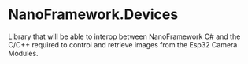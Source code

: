 # NanoFramework.Devices

Library that will be able to interop between NanoFramework C# and the C/C++ required to control and retrieve images from the Esp32 Camera Modules.
